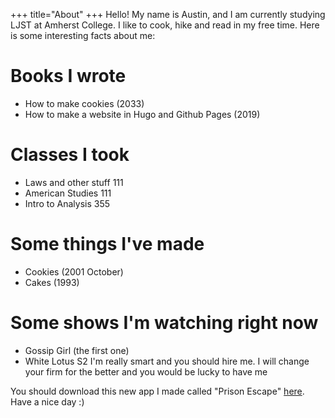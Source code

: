 +++
title="About"
+++
Hello! My name is Austin, and I am currently studying LJST at Amherst College. I like to cook, hike and read in my free time. Here is some interesting facts about me:
# Books I wrote
- How to make cookies (2033)
- How to make a website in Hugo and Github Pages (2019)
# Classes I took
- Laws and other stuff 111 
- American Studies 111
- Intro to Analysis 355
# Some things I've made
- Cookies (2001 October)
- Cakes (1993)
# Some shows I'm watching right now
- Gossip Girl (the first one)
- White Lotus S2
I'm really smart and you should hire me. I will change your firm for the better and you would be lucky to have me


You should download this new app I made called "Prison Escape" [here](https://google.com). Have a nice day :)
